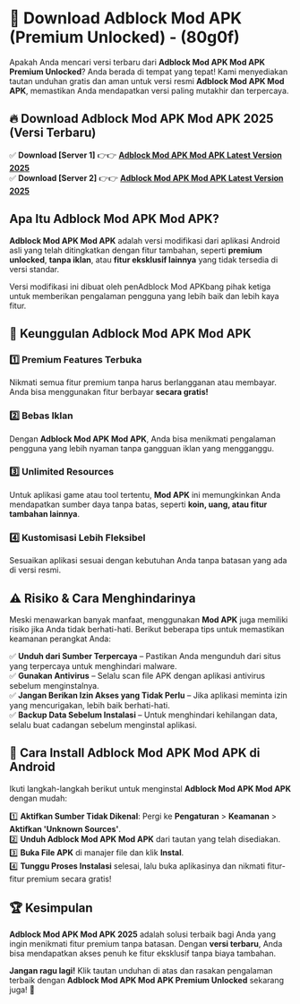 

# 🎯 Download Adblock Mod APK (Premium Unlocked) -  (80g0f) 

Apakah Anda mencari versi terbaru dari **Adblock Mod APK Mod APK Premium Unlocked**? Anda berada di tempat yang tepat! Kami menyediakan tautan unduhan gratis dan aman untuk versi resmi **Adblock Mod APK Mod APK**, memastikan Anda mendapatkan versi paling mutakhir dan terpercaya.

## 🔥 Download Adblock Mod APK Mod APK 2025 (Versi Terbaru)

✅ **Download [Server 1]** 👉👉 [**Adblock Mod APK Mod APK Latest Version 2025**](https://apkcomod.com?title=Adblock_Mod_APK)  
✅ **Download [Server 2]** 👉👉 [**Adblock Mod APK Mod APK Latest Version 2025**](https://apkcomod.com?title=Adblock_Mod_APK)  

## Apa Itu Adblock Mod APK Mod APK?

**Adblock Mod APK Mod APK** adalah versi modifikasi dari aplikasi Android asli yang telah ditingkatkan dengan fitur tambahan, seperti **premium unlocked**, **tanpa iklan**, atau **fitur eksklusif lainnya** yang tidak tersedia di versi standar.

Versi modifikasi ini dibuat oleh penAdblock Mod APKbang pihak ketiga untuk memberikan pengalaman pengguna yang lebih baik dan lebih kaya fitur.

## 🎯 Keunggulan Adblock Mod APK Mod APK

### 1️⃣ Premium Features Terbuka
Nikmati semua fitur premium tanpa harus berlangganan atau membayar. Anda bisa menggunakan fitur berbayar **secara gratis!**

### 2️⃣ Bebas Iklan
Dengan **Adblock Mod APK Mod APK**, Anda bisa menikmati pengalaman pengguna yang lebih nyaman tanpa gangguan iklan yang mengganggu.

### 3️⃣ Unlimited Resources
Untuk aplikasi game atau tool tertentu, **Mod APK** ini memungkinkan Anda mendapatkan sumber daya tanpa batas, seperti **koin, uang, atau fitur tambahan lainnya**.

### 4️⃣ Kustomisasi Lebih Fleksibel
Sesuaikan aplikasi sesuai dengan kebutuhan Anda tanpa batasan yang ada di versi resmi.

## ⚠️ Risiko & Cara Menghindarinya

Meski menawarkan banyak manfaat, menggunakan **Mod APK** juga memiliki risiko jika Anda tidak berhati-hati. Berikut beberapa tips untuk memastikan keamanan perangkat Anda:

✅ **Unduh dari Sumber Terpercaya** – Pastikan Anda mengunduh dari situs yang terpercaya untuk menghindari malware.  
✅ **Gunakan Antivirus** – Selalu scan file APK dengan aplikasi antivirus sebelum menginstalnya.  
✅ **Jangan Berikan Izin Akses yang Tidak Perlu** – Jika aplikasi meminta izin yang mencurigakan, lebih baik berhati-hati.  
✅ **Backup Data Sebelum Instalasi** – Untuk menghindari kehilangan data, selalu buat cadangan sebelum menginstal aplikasi.

## 📌 Cara Install Adblock Mod APK Mod APK di Android

Ikuti langkah-langkah berikut untuk menginstal **Adblock Mod APK Mod APK** dengan mudah:

1️⃣ **Aktifkan Sumber Tidak Dikenal**: Pergi ke **Pengaturan** > **Keamanan** > **Aktifkan 'Unknown Sources'**.  
2️⃣ **Unduh Adblock Mod APK Mod APK** dari tautan yang telah disediakan.  
3️⃣ **Buka File APK** di manajer file dan klik **Instal**.  
4️⃣ **Tunggu Proses Instalasi** selesai, lalu buka aplikasinya dan nikmati fitur-fitur premium secara gratis!

## 🏆 Kesimpulan

**Adblock Mod APK Mod APK 2025** adalah solusi terbaik bagi Anda yang ingin menikmati fitur premium tanpa batasan. Dengan **versi terbaru**, Anda bisa mendapatkan akses penuh ke fitur eksklusif tanpa biaya tambahan.

**Jangan ragu lagi!** Klik tautan unduhan di atas dan rasakan pengalaman terbaik dengan **Adblock Mod APK Mod APK Premium Unlocked** sekarang juga! 🚀


